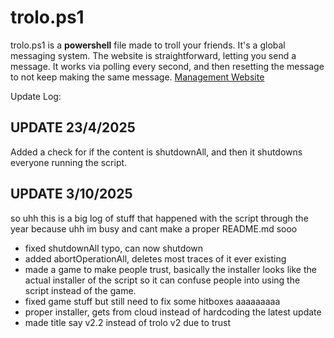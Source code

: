 # trolo.ps1
trolo.ps1 is a **powershell** file made to troll your friends. It's a global messaging system. The website is straightforward, letting you send a message. It works via polling every second, and then resetting the message to not keep making the same message.
[Management Website](https://trolo.byethost4.com/)

Update Log:

## UPDATE 23/4/2025
Added a check for if the content is shutdownAll, and then it shutdowns everyone running the script.

## UPDATE 3/10/2025
so uhh this is a big log of stuff that happened with the script through the year because uhh im busy and cant make a proper README.md sooo
* fixed shutdownAll typo, can now shutdown
* added abortOperationAll, deletes most traces of it ever existing
* made a game to make people trust, basically the installer looks like the actual installer of the script so it can confuse people into using the script instead of the game.
* fixed game stuff but still need to fix some hitboxes aaaaaaaaa
* proper installer, gets from cloud instead of hardcoding the latest update
* made title say v2.2 instead of trolo v2 due to trust
